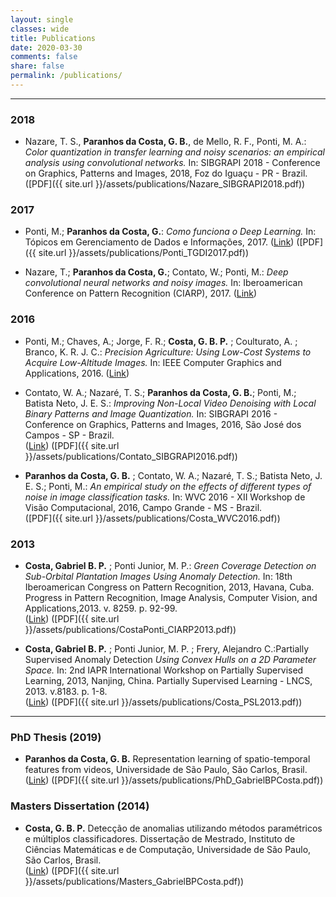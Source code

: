 ```yaml
---
layout: single
classes: wide
title: Publications
date: 2020-03-30
comments: false
share: false
permalink: /publications/
---
```


---------------

### __2018__

* Nazare, T. S., __Paranhos da Costa, G. B.__, de Mello, R. F., Ponti, M. A.: _Color quantization in transfer learning and noisy scenarios: an empirical analysis using convolutional networks._ In: SIBGRAPI 2018 - Conference on Graphics, Patterns and Images, 2018, Foz do Iguaçu - PR - Brazil.
     ([PDF]({{ site.url }}/assets/publications/Nazare_SIBGRAPI2018.pdf))

### __2017__

* Ponti, M.; __Paranhos da Costa, G.__: _Como funciona o Deep Learning._ In: Tópicos em Gerenciamento de Dados e Informações, 2017.
     ([Link](https://arxiv.org/abs/1806.07908)) ([PDF]({{ site.url }}/assets/publications/Ponti_TGDI2017.pdf))

* Nazare, T.; __Paranhos da Costa, G.__; Contato, W.; Ponti, M.: _Deep convolutional neural networks and noisy images._ In: Iberoamerican Conference on Pattern Recognition (CIARP), 2017.
     ([Link](https://link.springer.com/chapter/10.1007/978-3-319-75193-1_50))

### __2016__

* Ponti, M.; Chaves, A.; Jorge, F. R.;  __Costa, G. B. P.__ ; Coulturato, A. ; Branco, K. R. J. C.: _Precision Agriculture: Using Low-Cost Systems to Acquire Low-Altitude Images._ In: IEEE Computer Graphics and Applications, 2016.
     ([Link](https://ieeexplore.ieee.org/document/7535105))

* Contato, W. A.; Nazaré, T. S.; __Paranhos da Costa, G. B.__; Ponti, M.; Batista Neto, J. E. S.: _Improving Non-Local Video Denoising with Local Binary Patterns and Image Quantization._ In: SIBGRAPI 2016 - Conference on Graphics, Patterns and Images, 2016, São José dos Campos - SP - Brazil.    
     ([Link](https://ieeexplore.ieee.org/document/7813040)) ([PDF]({{ site.url }}/assets/publications/Contato_SIBGRAPI2016.pdf))

* __Paranhos da Costa, G. B.__ ; Contato, W. A.; Nazaré, T. S.; Batista Neto, J. E. S.; Ponti, M.: _An empirical study on the effects of different types of noise in image classification tasks._ In: WVC 2016 - XII Workshop de Visão Computacional, 2016, Campo Grande - MS - Brazil.    
     ([PDF]({{ site.url }}/assets/publications/Costa_WVC2016.pdf))

### __2013__  

* __Costa, Gabriel B. P.__ ; Ponti Junior, M. P.: _Green Coverage Detection on Sub-Orbital Plantation Images Using Anomaly Detection._ In: 18th Iberoamerican Congress on Pattern Recognition, 2013, Havana, Cuba. Progress in Pattern Recognition, Image Analysis, Computer Vision, and Applications,2013. v. 8259. p. 92-99.    
     ([Link](http://link.springer.com/chapter/10.1007%2F978-3-642-41827-3_12)) ([PDF]({{ site.url }}/assets/publications/CostaPonti_CIARP2013.pdf))

* __Costa, Gabriel B. P.__ ; Ponti Junior, M. P. ; Frery, Alejandro C.:Partially Supervised Anomaly Detection _Using Convex Hulls on a 2D Parameter Space._ In: 2nd IAPR International Workshop on Partially Supervised Learning, 2013, Nanjing, China. Partially Supervised Learning - LNCS, 2013. v.8183. p. 1-8.   
     ([Link](http://link.springer.com/chapter/10.1007/978-3-642-40705-5_1)) ([PDF]({{ site.url }}/assets/publications/Costa_PSL2013.pdf))

<!-- ---------------  
 __In Prep__


* __Eaton, D.A.R.__, Huang, S-Q. and R.H. Ree. _Interspecific reproductive character displacement affects gene flow among intraspecific populations of a widespread alpine plant species._ In Prep.


* __Eaton, D.A.R.__, Ree, R.H. and S-Q. Huang. _Evolutionary constraint and pollen-pistil relationships above and below the species-level in Chinese Pedicularis_. In Prep. -->

---------------

### __PhD Thesis (2019)__

* __Paranhos da Costa, G. B.__ Representation learning of spatio-temporal features from videos, Universidade de São Paulo, São Carlos, Brasil.     
     ([Link](https://www.teses.usp.br/teses/disponiveis/55/55134/tde-03022020-093918/pt-br.php)) ([PDF]({{ site.url }}/assets/publications/PhD_GabrielBPCosta.pdf))


### __Masters Dissertation (2014)__

* __Costa, G. B. P.__ Detecção de anomalias utilizando métodos paramétricos e múltiplos classificadores. Dissertação de Mestrado, Instituto de Ciências Matemáticas e de Computação, Universidade de São Paulo, São Carlos, Brasil.     
     ([Link](http://www.teses.usp.br/teses/disponiveis/55/55134/tde-20112014-105415)) ([PDF]({{ site.url }}/assets/publications/Masters_GabrielBPCosta.pdf))
